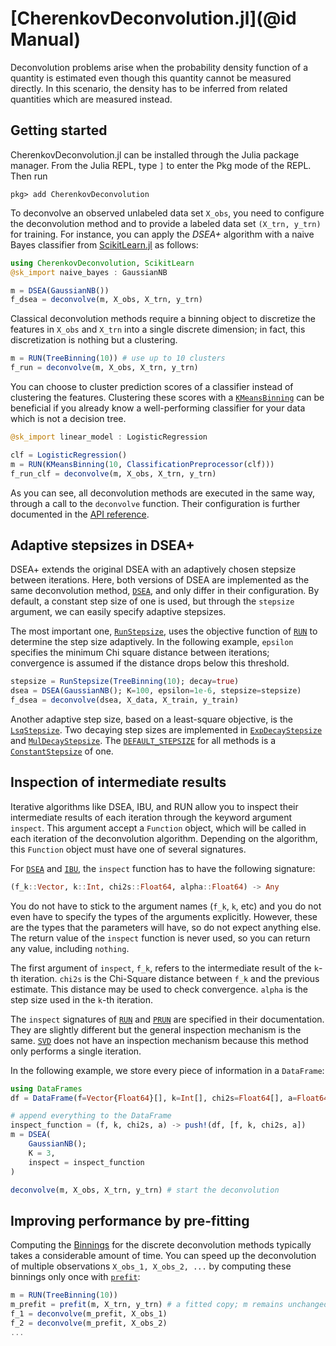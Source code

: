 # [CherenkovDeconvolution.jl](@id Manual)

Deconvolution problems arise when the probability density function of a quantity is estimated even though this quantity cannot be measured directly. In this scenario, the density has to be inferred from related quantities which are measured instead.

## Getting started

CherenkovDeconvolution.jl can be installed through the Julia package manager. From the Julia REPL, type `]` to enter the Pkg mode of the REPL. Then run

```
pkg> add CherenkovDeconvolution
```

To deconvolve an observed unlabeled data set `X_obs`, you need to configure the deconvolution method and to provide a labeled data set `(X_trn, y_trn)` for training. For instance, you can apply the *DSEA+* algorithm with a naive Bayes classifier from [ScikitLearn.jl](https://github.com/cstjean/ScikitLearn.jl) as follows:

```julia
using CherenkovDeconvolution, ScikitLearn
@sk_import naive_bayes : GaussianNB

m = DSEA(GaussianNB())
f_dsea = deconvolve(m, X_obs, X_trn, y_trn)
```

Classical deconvolution methods require a binning object to discretize the features in `X_obs` and `X_trn` into a single discrete dimension; in fact, this discretization is nothing but a clustering.

```julia
m = RUN(TreeBinning(10)) # use up to 10 clusters
f_run = deconvolve(m, X_obs, X_trn, y_trn)
```

You can choose to cluster prediction scores of a classifier instead of clustering the features. Clustering these scores with a [`KMeansBinning`](@ref) can be beneficial if you already know a well-performing classifier for your data which is not a decision tree.

```julia
@sk_import linear_model : LogisticRegression

clf = LogisticRegression()
m = RUN(KMeansBinning(10, ClassificationPreprocessor(clf)))
f_run_clf = deconvolve(m, X_obs, X_trn, y_trn)
```

As you can see, all deconvolution methods are executed in the same way, through a call to the `deconvolve` function. Their configuration is further documented in the [API reference](@ref).

## Adaptive stepsizes in DSEA+

DSEA+ extends the original DSEA with an adaptively chosen stepsize between iterations. Here, both versions of DSEA are implemented as the same deconvolution method, [`DSEA`](@ref), and only differ in their configuration. By default, a constant step size of one is used, but through the `stepsize` argument, we can easily specify adaptive stepsizes.

The most important one, [`RunStepsize`](@ref), uses the objective function of [`RUN`](@ref) to determine the step size adaptively. In the following example, `epsilon` specifies the minimum Chi square distance between iterations; convergence is assumed if the distance drops below this threshold.

```julia
stepsize = RunStepsize(TreeBinning(10); decay=true)
dsea = DSEA(GaussianNB(); K=100, epsilon=1e-6, stepsize=stepsize)
f_dsea = deconvolve(dsea, X_data, X_train, y_train)
```

Another adaptive step size, based on a least-square objective, is the [`LsqStepsize`](@ref). Two decaying step sizes are implemented in [`ExpDecayStepsize`](@ref) and [`MulDecayStepsize`](@ref). The [`DEFAULT_STEPSIZE`](@ref) for all methods is a [`ConstantStepsize`](@ref) of one.

## Inspection of intermediate results

Iterative algorithms like DSEA, IBU, and RUN allow you to inspect their intermediate results of each iteration through the keyword argument `inspect`. This argument accept a `Function` object, which will be called in each iteration of the deconvolution algorithm. Depending on the algorithm, this `Function` object must have one of several signatures.

For [`DSEA`](@ref) and [`IBU`](@ref), the `inspect` function has to have the following signature:

```julia
(f_k::Vector, k::Int, chi2s::Float64, alpha::Float64) -> Any
```

You do not have to stick to the argument names (`f_k`, `k`, etc) and you do not even have to specify the types of the arguments explicitly. However, these are the types that the parameters will have, so do not expect anything else. The return value of the `inspect` function is never used, so you can return any value, including `nothing`.

The first argument of `inspect`, `f_k`, refers to the intermediate result of the `k`-th iteration. `chi2s` is the Chi-Square distance between `f_k` and the previous estimate. This distance may be used to check convergence. `alpha` is the step size used in the `k`-th iteration.

The `inspect` signatures of [`RUN`](@ref) and [`PRUN`](@ref) are specified in their documentation. They are slightly different but the general inspection mechanism is the same. [`SVD`](@ref) does not have an inspection mechanism because this method only performs a single iteration.

In the following example, we store every piece of information in a `DataFrame`:

```julia
using DataFrames
df = DataFrame(f=Vector{Float64}[], k=Int[], chi2s=Float64[], a=Float64[])

# append everything to the DataFrame
inspect_function = (f, k, chi2s, a) -> push!(df, [f, k, chi2s, a])
m = DSEA(
    GaussianNB();
    K = 3,
    inspect = inspect_function
)

deconvolve(m, X_obs, X_trn, y_trn) # start the deconvolution
```

## Improving performance by pre-fitting

Computing the [Binnings](api-reference.html#Binnings) for the discrete deconvolution methods typically takes a considerable amount of time. You can speed up the deconvolution of multiple observations `X_obs_1, X_obs_2, ...` by computing these binnings only once with [`prefit`](@ref):

```julia
m = RUN(TreeBinning(10))
m_prefit = prefit(m, X_trn, y_trn) # a fitted copy; m remains unchanged!
f_1 = deconvolve(m_prefit, X_obs_1)
f_2 = deconvolve(m_prefit, X_obs_2)
...
```
